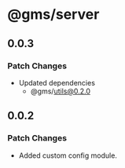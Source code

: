 # @gms/server

## 0.0.3

### Patch Changes

- Updated dependencies
  - @gms/utils@0.2.0

## 0.0.2

### Patch Changes

- Added custom config module.

